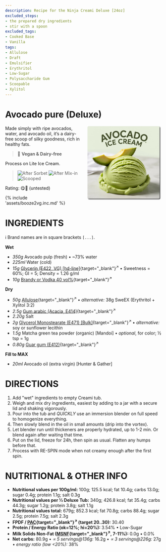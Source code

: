 ```yaml
---
description: Recipe for the Ninja Creami Deluxe [24oz]
excluded_steps:
- the prepared dry ingredients
- stir with a spoon
excluded_tags:
- Cooked Base
- Vanilla
tags:
- Allulose
- Draft
- Emulsifier
- Erythritol
- Low-Sugar
- Polysaccharide Gum
- Scoopable
- Xylitol
---
```

# Avocado pure (Deluxe)
<img style="float: right; margin-left: 1.5em;" width=240 alt="Logo" src="logo-avocado-pure.png" />

Made simply with ripe avocados, water, and avocado oil, it’s a dairy-free scoop of silky goodness, rich in healthy fats.

> 🌿 **Vegan & Dairy-free**

Process on Lite Ice Cream.

> <img width=220 alt="After Sorbet" src="_1.jpg" class="zoomable" />
> <img width=220 alt="After Mix-in" src="_2.jpg" class="zoomable" />
> <img width=220 alt="Scooped" src="_3.jpg" class="zoomable" />

Rating: 😋🥑 (untested)

{% include 'assets/booze2vg.inc.md' %}

# INGREDIENTS

ℹ️ Brand names are in square brackets `[...]`.

**Wet**

  - _350g_ Avocado pulp (fresh) • ~73% water
  - _225ml_ Water (cold)
  - _15g_ [Glycerin (E422, VG) \[hd-line\]](/ice-creamery/info/ingredients/#vegetable-glycerin-glycerol-vg-e422){target="_blank"}<sup>↗</sup> • Sweetness = 60%; GI = 5; Density = 1.26 g/ml
  - _10g_ [Brandy or Vodka 40 vol%](/ice-creamery/info/ingredients/#alcohol-ethanol){target="_blank"}<sup>↗</sup>

**Dry**

  - _50g_ [Allulose](/ice-creamery/info/ingredients/#allulose){target="_blank"}<sup>↗</sup> • *alternative:* 38g SweEX (Erythritol + Xylitol 3:2)
  - _2.5g_ [Gum arabic (Acacia, E414)](/ice-creamery/info/ingredients/#acacia-gum-gum-arabic-e414){target="_blank"}<sup>↗</sup>
  - _2.20g_ Salt
  - _2g_ [Glycerol Monostearate (E471) \[Bulk\]](/ice-creamery/info/ingredients/#glycerol-monostearate-gms-e471){target="_blank"}<sup>↗</sup> • *alternative:* soy or sunflower lecithin
  - _1.5g_ Matcha green tea powder (organic) [Mandoi] • *optional*, for color; ½ tsp = 1g
  - _0.80g_ [Guar gum (E412)](/ice-creamery/info/ingredients/#guar-gum-e412){target="_blank"}<sup>↗</sup>

**Fill to MAX**

  - _20ml_ Avocado oil (extra virgin) [Hunter & Gather]

# DIRECTIONS

 1. Add "wet" ingredients to empty Creami tub.
 1. Weigh and mix dry ingredients, easiest by adding to a jar with a secure lid and shaking vigorously.
 1. Pour into the tub and *QUICKLY* use an immersion blender on full speed to homogenize everything.
 1. Then slowly blend in the oil in small amounts (drip into the vortex).
 1. Let blender run until thickeners are properly hydrated, up to 1-2 min. Or blend again after waiting that time.
 1. Put on the lid, freeze for 24h, then spin as usual. Flatten any humps before that.
 1. Process with RE-SPIN mode when not creamy enough after the first spin.

# NUTRITIONAL & OTHER INFO

- **Nutritional values per 100g/ml:** 100g; 125.5 kcal; fat 10.4g; carbs 13.0g; sugar 0.4g; protein 1.1g; salt 0.3g
- **Nutritional values per ½ Deluxe Tub:** 340g; 426.8 kcal; fat 35.4g; carbs 44.3g; sugar 1.2g; protein 3.8g; salt 1.1g
- **Nutritional values total:** 679g; 852.3 kcal; fat 70.8g; carbs 88.4g; sugar 2.5g; protein 7.5g; salt 2.3g
- **FPDF / [PAC](/ice-creamery/info/glossary/#potere-anti-congelante-pac){target="_blank"}<sup>↗</sup> (target 20..30):** 30.40
- **Protein / Energy Ratio (ok=12%; hi=20%):** 3.54% • Low-Sugar
- **Milk Solids Non-Fat ([MSNF](/ice-creamery/info/glossary/#milk-solids-not-fat-msnf){target="_blank"}<sup>↗</sup>, 7-11%):** 0.0g • 0.0%
- **Net carbs:** 80.9g • *∝ 5 servings@136g:* 16.2g • *∝ 3 servings@226g:* 27g • *energy ratio (low <20%):* 38%
